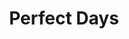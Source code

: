 ---
title: "Perfect Days"
year: 2023
rating: 4
stars: "★★★★"
rewatched: false
permalink: "perfect-days-2023"
watched_on: 2024-01-20
---